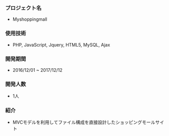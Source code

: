 ### プロジェクト名
+ Myshoppingmall

### 使用技術
+ PHP, JavaScript, Jquery, HTML5, MySQL, Ajax

### 開発期間　
+ 2016/12/01 ~ 2017/12/12

### 開発人数
+ 1人

### 紹介
+ MVCモデルを利用してファイル構成を直接設計したショッピングモールサイト

